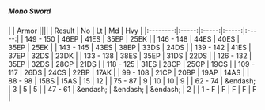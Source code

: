 ##### Mono Sword

|      | Armor ||||
| Result | No | Lt | Md | Hvy |
|:--------:|:-----:|:-----:|:-----:|:-----:|
| 149 - 150 | 46EP | 41ES | 35EP | 25EK |
| 146 - 148 | 44ES | 40ES | 35EP | 25EK |
| 143 - 145 | 43ES | 38EP | 33DS | 24DS |
| 139 - 142 | 41ES | 37EP | 32DS | 23DK |
| 133 - 138 | 38ES | 35EP | 31DS | 22DS |
| 126 - 132 | 35EP | 32DS | 28CP | 21DS |
| 118 - 125 | 31ES | 28CP | 25CP | 19CS |
| 109 - 117 | 26DS | 24CS | 22BP | 17AK |
| 99 - 108 | 21CP | 20BP | 19AP | 14AS |
| 88 - 98 | 15BS | 15AS | 15 | 12 |
| 75 - 87 | 9 | 10 | 10 | 9 |
| 62 - 74 | &endash;  | 3 | 5 | 5 |
| 47 - 61 | &endash;  | &endash;  | &endash;  | 2 |
| 1 - F | F | F | F | F |
